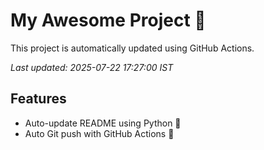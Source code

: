 # My Awesome Project 🚀

This project is automatically updated using GitHub Actions.

_Last updated: 2025-07-22 17:27:00 IST_

## Features
- Auto-update README using Python 🐍
- Auto Git push with GitHub Actions 🤖
